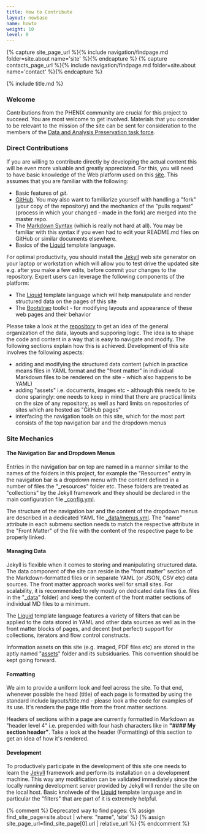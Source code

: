 ```yaml
---
title: How to Contribute
layout: newbase
name: howto
weight: 10
level: 0
---
```

{% capture site_page_url %}{% include navigation/findpage.md folder=site.about name='site' %}{% endcapture %}
{% capture contacts_page_url %}{% include navigation/findpage.md folder=site.about name='contact' %}{% endcapture %}

{% include title.md %}

### Welcome
Contributions from the PHENIX community are crucial for this project to succeed.
You are most welcome to get involved. Materials that you consider to be relevant
to the mission of the site can be sent for consideration to the members of the
<a href="{{ contacts_page_url }}">Data and Analysis Preservation task force</a>.

### Direct Contributions
If you are willing to contribute directly by developing the actual content
this will be even more valuable and greatly appreciated. For this, you will
need to have basic knowledge of the Web platform used on this <a href="{{ site_page_url }}">site</a>.
This assumes that you are familiar with the following:
* Basic features of *git*.
* <a href="https://www.github.com/">GitHub</a>. You may also want to familiarize yourself with handling
a "fork" (your copy of the repository) and the mechanics of the "pulls request"
(process in which your changed - made in the fork) are merged into the master repo.
* The <a href="https://www.markdownguide.org/basic-syntax/">Markdown Syntax</a> (which is really not hard at all).
You may be familiar with this syntax if you even had to edit your README.md files on GitHub
or similar documents elsewhere.
* Basics of the <a href="https://shopify.github.io/liquid/">Liquid</a> template language.

For optimal productivity, you should install the <a href="http://jekyllrb.com/">Jekyll</a> web
site generator on your laptop or workstation which will allow you to test drive the updated site
 e.g. after you make a few edits, before commit your changes to the repository.
Expert users can leverage the following components of the platform:
* The <a href="https://shopify.github.io/liquid/">Liquid</a> template language which will help manuipulate and render structured data on the pages of this site
* The <a href="http://getbootstrap.com/">Bootstrap</a> toolkit - for modifying layouts and appearance of these web pages and their behavior

Please take a look at the <a href="{{ site.github }}" target="_blank">repository</a>
to get an idea of the general organization of the data, layouts and supporing logic.
The idea is to shape the code and content in a way that is easy to navigate
and modify. The following sections explain how this is achieved.
Development of this site involves the following aspects:
* adding and modifying the structured data content (which in practice means files in YAML format and the "front matter" in
individual Markdown files to be rendered on the site - which also happens to be YAML)
* adding "assets" i.e. documents, images etc - although this needs to be done sparingly: one
needs to keep in mind that there are practical limits on the size of any repository, as well
as hard limits on repositories of sites which are hosted as "GitHub pages"
* interfacing the navigation tools on this site, which for the most part consists
of the top navigation bar and the dropdown menus

### Site Mechanics

#### The Navigation Bar and Dropdown Menus
Entries in the navigation bar on top are named in a manner
similar to the names of the folders in this project, for example the "Resources" entry in the navigation
bar is a dropdown menu with the content defined in a number of files the "_resources" folder etc.
These folders are treated as "collections" by the Jekyll framework and they should
be declared in the main configuration file <a href="{{ site.github }}/blob/master/_config.yml" target="_blank">_config.yml</a>.

The structure of the navigation bar and the content of the dropdown menus are described in
a dedicated YAML file <a href="{{ site.github }}/blob/master/_data/menus.yml" target="_blank">_data/menus.yml</a>.
The "name" attribute in each submenu section needs to match the respective attribute in the "Front Matter" of
the file with the content of the respective page to be properly linked.

#### Managing Data
Jekyll is flexible when it comes to storing and manipulating structured data.
The data component of the site can reside in the "front matter" section of the Markdown-formatted
files or in separate YAML (or JSON, CSV etc) data sources. The front matter approach works well
for small sites. For scalability, it is recommended to rely mostly on dedicated data files (i.e.
files in the "<a href="{{ site.github }}/tree/master/_data" target="_blank">_data</a>" folder)
and keep the content of the front matter sections of individual MD files to a minimum.

The <a href="https://shopify.github.io/liquid/" target="_blank">Liquid</a> template language
features a variety of filters that can be applied to the data stored in YAML and other data sources
as well as in the front matter blocks of pages, and decent (not perfect) support for collections,
iterators and flow control constructs.

Information assets on this site (e.g. imaged, PDF files etc) are stored in the aptly named
"<a href="{{ site.github }}/tree/master/assets/" target="_blank">assets</a>"
folder and its subsiduaries. This convention should be kept going forward.

#### Formatting
We aim to provide a uniform look and feel across the site. To that end, whenever possible
the head (title) of each page is formatted by using the standard include layouts/title.md - please
look a the code for examples of its use. It's renders the page title from the front matter sections.

Headers of sections within a page are currently formatted in Markdown as "header level 4" i.e. prepended
with four hash characters like in **"#### My section header"**. Take a look at the header (Formatting)
of this section to get an idea of how it's rendered.

#### Development

To productively participate in the development of this site one needs to learn the
<a href="http://jekyllrb.com/">Jekyll</a> framework and perform its installation on
a development machine. This way any modification can be validated immediately since
the locally running development server provided by Jekyll will render the site
on the local host. Basic knolwede of the <a href="https://shopify.github.io/liquid/" target="_blank">
Liquid</a> template language and in particular the "filters" that are part of it is extremely helpful.

{% comment %}
Deprecated way to find pages:
{% assign find_site_page=site.about | where: "name", 'site' %}
{% assign site_page_url=find_site_page[0].url  | relative_url %}
{% endcomment %}

